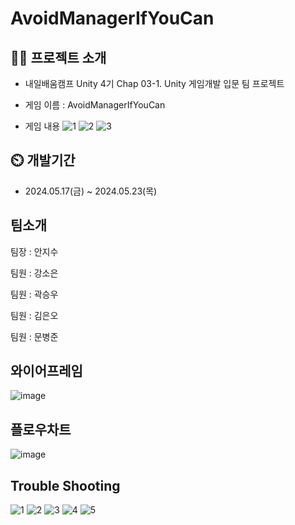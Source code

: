 # AvoidManagerIfYouCan
 

## 👨‍🏫 프로젝트 소개
- 내일배움캠프 Unity 4기 Chap 03-1. Unity 게임개발 입문 팀 프로젝트
  
- 게임 이름 : AvoidManagerIfYouCan
  
- 게임 내용
![1](https://github.com/bj961/AvoidManagerIfYouCanPublic/assets/73685098/29f4c420-83a2-461f-9df3-3f0d31987256)
![2](https://github.com/bj961/AvoidManagerIfYouCanPublic/assets/73685098/44d636ae-47f3-49d4-bfcf-033ca19065d9)
![3](https://github.com/bj961/AvoidManagerIfYouCanPublic/assets/73685098/8a077672-9d66-4a71-8c04-f93ac25d05ca)


  
  
## ⏲️ 개발기간
- 2024.05.17(금) ~ 2024.05.23(목)


  
## 팀소개
팀장 : 안지수

팀원 : 강소은

팀원 : 곽승우

팀원 : 김은오

팀원 : 문병준

  
  
  
## 와이어프레임
![image](https://github.com/bj961/AvoidManagerIfYouCanPublic/assets/73685098/d0a82b8c-8af8-4b74-b1c1-62c614096062)
  
  
  
## 플로우차트
![image](https://github.com/bj961/AvoidManagerIfYouCanPublic/assets/73685098/67856b67-8581-4da4-999a-56593b7a93ee)
  
  
  
## Trouble Shooting
![1](https://github.com/bj961/AvoidManagerIfYouCanPublic/assets/73685098/55b62789-d912-4871-ae10-a3affdd53821)
![2](https://github.com/bj961/AvoidManagerIfYouCanPublic/assets/73685098/15318917-7196-409b-8169-dace7d2df8cd)
![3](https://github.com/bj961/AvoidManagerIfYouCanPublic/assets/73685098/a6a122fd-ce80-432b-8aeb-74ed2af97c60)
![4](https://github.com/bj961/AvoidManagerIfYouCanPublic/assets/73685098/8c6cf771-0e3e-4ccb-ac13-faf961b95ecb)
![5](https://github.com/bj961/AvoidManagerIfYouCanPublic/assets/73685098/944c0a5e-a4cc-4395-b35d-c09bea9d808b)
